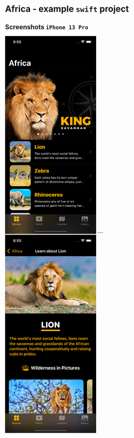# Africa - example `swift` project

## Screenshots `iPhone 13 Pro`
<img src="readme-images/iPhone-13-pro-browse-page.png" width="300">
---
<img src="readme-images/iPhone-13-pro-animal-details-page.png" width="300">
